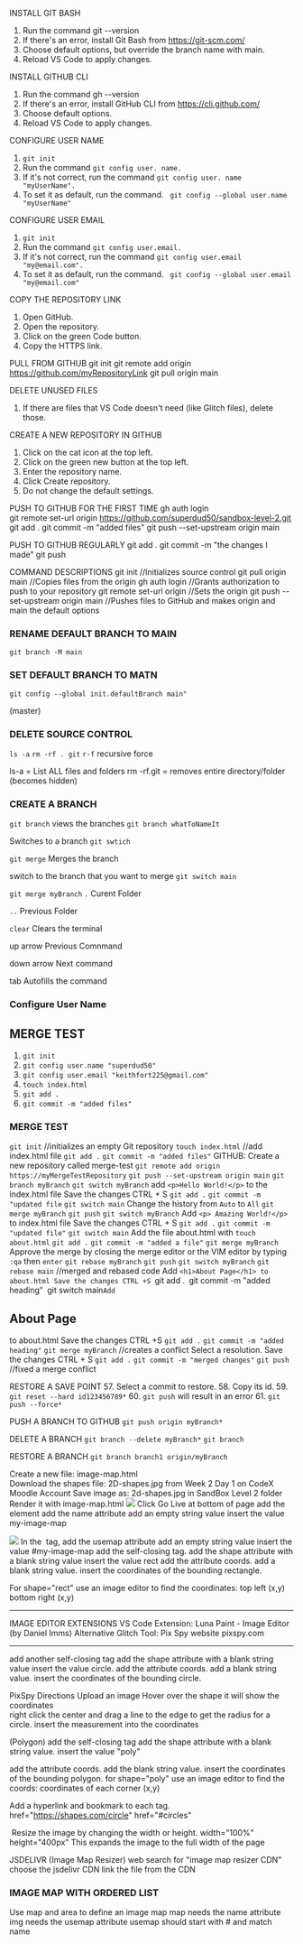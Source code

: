 
INSTALL GIT BASH
1. Run the command git --version
2. If there's an error, install Git Bash from https://git-scm.com/
3. Choose default options, but override the branch name with main.
4. Reload VS Code to apply changes.

INSTALL GITHUB CLI
1. Run the command gh --version
2. If there's an error, install GitHub CLI from https://cli.github.com/
3. Choose default options.
4. Reload VS Code to apply changes.

CONFIGURE USER NAME
1. `git init`  
2. Run the command `git config user. name.`
3. If it's not correct, run the command `git config user. name "myUserName".`
4. To set it as default, run the command. ` git config --global user.name "myUserName"`

CONFIGURE USER EMAIL
1. `git init`
2. Run the command `git config user.email.`
3. If it's not correct, run the command `git config user.email "my@email.com".`
4. To set it as default, run the command. ` git config --global user.email "my@email.com"`

COPY THE REPOSITORY LINK
1. Open GitHub.
2. Open the repository.
3. Click on the green Code button.
4. Copy the HTTPS link.

PULL FROM GITHUB
git init
git remote add origin https://github.com/myRepositoryLink
git pull origin main

DELETE UNUSED FILES
1. If there are files that VS Code doesn't need (like Glitch files), delete those.  

CREATE A NEW REPOSITORY IN GITHUB
 1. Click on the cat icon at the top left. 
 2. Click on the green new button at the top left. 
 3. Enter the repository name. 
 4. Click Create repository. 
 5. Do not change the default settings. 
 
PUSH TO GITHUB FOR THE FIRST TIME 
gh auth login \
git remote set-url origin https://github.com/superdud50/sandbox-level-2.git
git add . 
git commit -m "added files" 
git push --set-upstream origin main 

PUSH TO GITHUB REGULARLY 
git add . 
git commit -m "the changes I made" 
git push
        
COMMAND DESCRIPTIONS 
git init //Initializes source control git pull origin main //Copies files from the origin 
gh auth login //Grants authorization to push to your repository
git remote set-url origin //Sets the origin 
git push --set-upstream origin main //Pushes files to GitHub and makes origin and main the default options 

### RENAME DEFAULT BRANCH TO MAIN 
`git branch -M main`

### SET DEFAULT BRANCH TO MATN 
`git config --global init.defaultBranch main"`

(master) 
### DELETE SOURCE CONTROL
`ls -a` 
`rm -rf . git`
`r-f` recursive force


ls-a = List ALL files and folders
rm -rf.git = removes entire directory/folder (becomes hidden)

### CREATE A BRANCH
`git branch`
views the branches
`git branch whatToNameIt`

Switches to a branch
`git swtich`

`git merge`
Merges the branch

switch to the branch that you want to merge
`git switch main`

`git merge myBranch`
`.`
Curent Folder

`..` 
Previous Folder

`clear`
Clears the terminal

up arrow
Previous Comnmand

down arrow
Next command

tab
Autofills the command 

### Configure User Name

## MERGE TEST

1. `git init`
2. `git config user.name "superdud50"`
3. `git config user.email "keithfort225@gmail.com"`
4. `touch index.html`
5. `git add .`
6. `git commit -m "added files"`

### MERGE TEST
 `git init` //initializes an empty Git repository
 `touch index.html` //add index.html file
 `git add .`
 `git commit -m "added files"`
  GITHUB: Create a new repository called merge-test
 `git remote add origin https://myMergeTestRepository`
 `git push --set-upstream origin main`
 `git branch myBranch`
 `git switch myBranch`
 add `<p>Hello World!</p>` to the index.html file
 Save the changes CTRL + S
 `git add .`
 `git commit -m "updated file`
 `git switch main`
Change the history from `Auto` to `All`
 `git merge myBranch`
 `git push`
 `git switch myBranch`
 Add `<p> Amazing World!</p>` to index.html file
 Save the changes CTRL + S
 `git add .`
 `git commit -m "updated file"`
 `git switch main`
 Add the file about.html with `touch about.html`
 `git add .`
 `git commit -m "added a file"`
 `git merge myBranch`
 Approve the merge by closing the merge editor or the VIM editor by typing `:qa` then `enter`
 `git rebase myBranch`
 `git push`
 `git switch myBranch`
 `git rebase main` //merged and rebased code
 Add `<h1>About Page</h1> to about.html
  Save the changes CTRL +S
 `git add .`
 `git commit -m "added heading"`
 `git switch main`
 Add `<h2>About Page</h2> to about.html
 Save the changes CTRL +S
`git add .`
`git commit -m "added heading"`
`git merge myBranch` //creates a conflict
 Select a resolution.
 Save the changes CTRL + S
 `git add .`
 `git commit -m "merged changes"`
 `git push` //fixed a merge conflict

 RESTORE A SAVE POINT
57. Select a commit to restore.
58. Copy its id.
59. `git reset --hard id123456789*`
60. `git push` will result in an error
61. `git push --force*`

PUSH A BRANCH TO GITHUB
`git push origin myBranch*`

DELETE A BRANCH
`git branch --delete myBranch*`
`git branch`

RESTORE A BRANCH
`git branch branch1 origin/myBranch`



Create a new file: image-map.html  
Download the shapes file: 2D-shapes.jpg from Week 2 Day 1 on CodeX Moodle Account
Save image as: 2d-shapes.jpg in SandBox Level 2 folder
Render it with image-map.html
<img src="2d-shapes.jpg">
Click Go Live at bottom of page
<map name="my-image-map"></map>
add the <map></map> element
 add the name attribute
add an empty string value
insert the value my-image-map

<img usemap="" src="2d-shapes.jpg">
In the <img> tag, add the usemap attribute
 add an empty string value
insert the value #my-image-map

<area shape="rect">
add the self-closing <area> tag.
add the shape attribute with a blank string value
insert the value rect

<area coord="11,22,33,44">
add the attribute coords.
add a blank string value.
insert the coordinates of the bounding rectangle.


For shape="rect" use an image editor to find the coordinates:
 top left (x,y)
 bottom right (x,y)
    
************************************************
IMAGE EDITOR EXTENSIONS
VS Code Extension: Luna Paint - Image Editor (by Daniel Imms)
Alternative Glitch Tool: Pix Spy website  pixspy.com
************************************************
<area shape="circle">
add another self-closing <area> tag
add the shape attribute with a blank string value
insert the value circle.

<area coords="547,133 113">
add the attribute coords.
add a blank string value.
insert the coordinates of the bounding circle.
                                
PixSpy Directions
Upload an image
Hover over the shape
it will show the coordinates  
right click the center and drag a line to the edge to get the radius for a circle.
insert the measurement into the coordinates 

<area shape="poly"> (Polygon)
 add the self-closing <area> tag
 add the shape attribute with a blank string value.
insert the value "poly"

<area coords="610, 525, "> 
 add the attribute coords.
add the blank string value.
insert the coordinates of the bounding polygon.
for shape="poly" use an image editor to find the coords:
    coordinates of each corner (x,y)

Add a hyperlink and bookmark to each <area> tag.
href="https://shapes.com/circle"
href="#circles"

<img width="">
Resize the image by changing the width or height.
width="100%"
height="400px"
This expands the image to the full width of the page

JSDELIVR (Image Map Resizer)
 web search for "image map resizer CDN"
 choose the jsdelivr CDN
 link the file from the CDN <script src="">
activate the function imageMapResize();

<script>
imageMapResize();
</script>

### IMAGE MAP WITH ORDERED LIST
Use map and area to define an image map
map needs the name attribute
img needs the usemap attribute
usemap should start with # and match name


